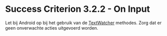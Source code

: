 # Success Criterion 3.2.2 - On Input

Let bij Android op bij het gebruik van de [TextWatcher](https://developer.android.com/reference/android/text/TextWatcher) methodes. Zorg dat er geen onverwachte acties uitgevoerd worden.
